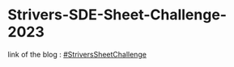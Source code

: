 # Strivers-SDE-Sheet-Challenge-2023

link of the blog : <a href="https://takeuforward.org/interviews/strivers-sde-sheet-challenge-2023/">#StriversSheetChallenge</a>
